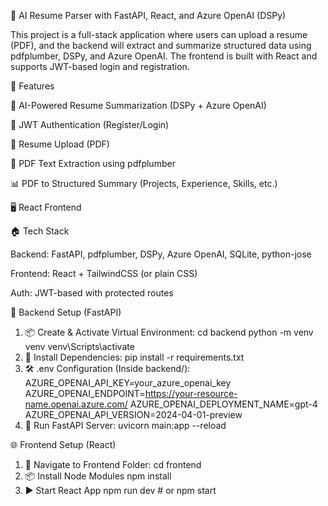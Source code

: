 📄 AI Resume Parser with FastAPI, React, and Azure OpenAI (DSPy)

This project is a full-stack application where users can upload a resume (PDF), and the backend will extract and summarize structured data using pdfplumber, DSPy, and Azure OpenAI. The frontend is built with React and supports JWT-based login and registration.

🚀 Features

🧐 AI-Powered Resume Summarization (DSPy + Azure OpenAI)

🔐 JWT Authentication (Register/Login)

📄 Resume Upload (PDF)

🔎 PDF Text Extraction using pdfplumber

📊 PDF to Structured Summary (Projects, Experience, Skills, etc.)

🖥️ React Frontend

🏠 Tech Stack

Backend: FastAPI, pdfplumber, DSPy, Azure OpenAI, SQLite, python-jose

Frontend: React + TailwindCSS (or plain CSS)

Auth: JWT-based with protected routes


🐍 Backend Setup (FastAPI)

1. 📦 Create & Activate Virtual Environment:
    cd backend
    python -m venv venv
    venv\Scripts\activate
2. 🧪 Install Dependencies:
    pip install -r requirements.txt
3. 🛠️ .env Configuration (Inside backend/):
     AZURE_OPENAI_API_KEY=your_azure_openai_key
     AZURE_OPENAI_ENDPOINT=https://your-resource-name.openai.azure.com/
     AZURE_OPENAI_DEPLOYMENT_NAME=gpt-4
     AZURE_OPENAI_API_VERSION=2024-04-01-preview
4. 🚴 Run FastAPI Server:
     uvicorn main:app --reload

🌐 Frontend Setup (React)

1. 📁 Navigate to Frontend Folder:
   cd frontend
2. 📦 Install Node Modules
   npm install
3. ▶️ Start React App
   npm run dev  # or npm start
